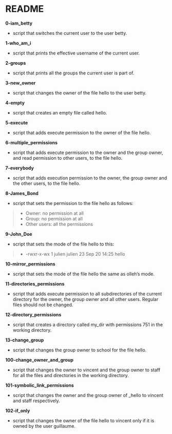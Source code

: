 # README

**0-iam_betty**
* script that switches the current user to the user betty.

**1-who_am_i**
* script that prints the effective username of the current user.

**2-groups**
* script that prints all the groups the current user is part of.

**3-new_owner**
* script that changes the owner of the file hello to the user betty.

**4-empty**
* script that creates an empty file called hello.

**5-execute**
* script that adds execute permission to the owner of the file hello.

**6-multiple_permissions**
* script that adds execute permission to the owner and the group owner, and read permission to other users, to the file hello.

**7-everybody**
* script that adds execution permission to the owner, the group owner and the other users, to the file hello.

**8-James_Bond**
* script that sets the permission to the file hello as follows:
> * Owner: no permission at all
> * Group: no permission at all
> * Other users: all the permissions

**9-John_Doe**
* script that sets the mode of the file hello to this:
> * -rwxr-x-wx 1 julien julien 23 Sep 20 14:25 hello

**10-mirror_permissions**
* script that sets the mode of the file hello the same as olleh’s mode.

**11-directories_permissions**
* script that adds execute permission to all subdirectories of the current directory for the owner, the group owner and all other users. Regular files should not be changed.

**12-directory_permissions**
* script that creates a directory called my_dir with permissions 751 in the working directory.

**13-change_group**
*  script that changes the group owner to school for the file hello.

**100-change_owner_and_group**
* script that changes the owner to vincent and the group owner to staff for all the files and directories in the working directory.

**101-symbolic_link_permissions**
* script that changes the owner and the group owner of _hello to vincent and staff respectively.

**102-if_only**
* script that changes the owner of the file hello to vincent only if it is owned by the user guillaume.